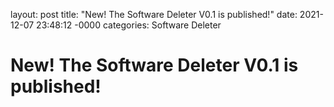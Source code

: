 layout: post
title: "New! The Software Deleter V0.1 is published!"
date: 2021-12-07 23:48:12 -0000
categories: Software Deleter

# New! The Software Deleter V0.1 is published!
